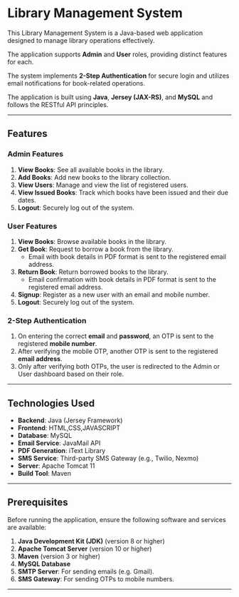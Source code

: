 # Library Management System

This Library Management System is a Java-based web application designed to manage library operations effectively.

The application supports **Admin** and **User** roles, providing distinct features for each. 

The system implements **2-Step Authentication** for secure login and utilizes email notifications for book-related operations.

 The application is built using **Java**, **Jersey (JAX-RS)**, and **MySQL** and follows the RESTful API principles.

---

## Features

### **Admin Features**
1. **View Books**: See all available books in the library.
2. **Add Books**: Add new books to the library collection.
3. **View Users**: Manage and view the list of registered users.
4. **View Issued Books**: Track which books have been issued and their due dates.
5. **Logout**: Securely log out of the system.

### **User Features**
1. **View Books**: Browse available books in the library.
2. **Get Book**: Request to borrow a book from the library.
   - Email with book details in PDF format is sent to the registered email address.
3. **Return Book**: Return borrowed books to the library.
   - Email confirmation with book details in PDF format is sent to the registered email address.
4. **Signup**: Register as a new user with an email and mobile number.
5. **Logout**: Securely log out of the system.

### **2-Step Authentication**
1. On entering the correct **email** and **password**, an OTP is sent to the registered **mobile number**.
2. After verifying the mobile OTP, another OTP is sent to the registered **email address**.
3. Only after verifying both OTPs, the user is redirected to the Admin or User dashboard based on their role.

---

## Technologies Used

- **Backend**: Java (Jersey Framework)
- **Frontend**: HTML,CSS,JAVASCRIPT
- **Database**: MySQL
- **Email Service**: JavaMail API
- **PDF Generation**: iText Library
- **SMS Service**: Third-party SMS Gateway (e.g., Twilio, Nexmo)
- **Server**: Apache Tomcat 11
- **Build Tool**: Maven

---

## Prerequisites

Before running the application, ensure the following software and services are available:

1. **Java Development Kit (JDK)** (version 8 or higher)
2. **Apache Tomcat Server** (version 10 or higher)
3. **Maven** (version 3 or higher)
4. **MySQL Database**
5. **SMTP Server**: For sending emails (e.g. Gmail).
6. **SMS Gateway**: For sending OTPs to mobile numbers.

---
